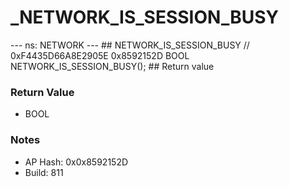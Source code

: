 # _NETWORK_IS_SESSION_BUSY

--- ns: NETWORK --- ## NETWORK_IS_SESSION_BUSY  // 0xF4435D66A8E2905E 0x8592152D BOOL NETWORK_IS_SESSION_BUSY();   ## Return value

### Return Value
* BOOL

### Notes
* AP Hash: 0x0x8592152D
* Build: 811

